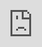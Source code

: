 ```yaml
---
layout: default
title: CSVP
nav_order: 5
has_children: true
has_toc: true # toc stands for table of content
---
```

![Image]({{ site.baseurl }}/assets/csvp/logo.png)

**Made by TheConversation**

Colloquy's Skyrim Vanilla Plus is a modlist based on the visuals offered by 'Next Generation Visual Overhaul' from Biggie_Boss.  This is my take on his baseline, it is not a one-to-one baseline as there were quite a few things changed visually to my personal tastes. This list will require a fresh install of Skyrim: Anniversary Edition, and Wabbajack Installer (Please see the Read Me for Spec Recommendations and Space Requirements). It is intended as a packaged Vanilla Plus experience that can be played immediately with minimal effort.

## Showcase
<div class="youtube-container">
  <iframe style="position: absolute; top: 0; left: 0; width: 100%; height: 100%;" 
    src="https://www.youtube.com/embed/asuwknZghMU" 
    title="YouTube video player" 
    frameborder="0" 
    allow="accelerometer; autoplay; clipboard-write; encrypted-media; gyroscope; picture-in-picture; web-share" 
    referrerpolicy="strict-origin-when-cross-origin" 
    allowfullscreen>
  </iframe>
</div>

## For support visit
[The Bungalo Discord](https://discord.gg/bungalo){: .btn }
